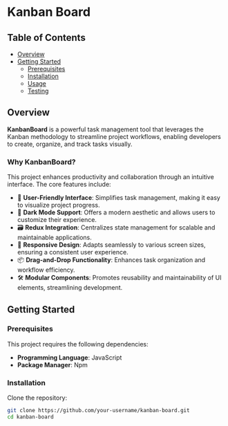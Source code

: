 # Kanban Board

## Table of Contents
- [Overview](#overview)
- [Getting Started](#getting-started)
  - [Prerequisites](#prerequisites)
  - [Installation](#installation)
  - [Usage](#usage)
  - [Testing](#testing)

## Overview

**KanbanBoard** is a powerful task management tool that leverages the Kanban methodology to streamline project workflows, enabling developers to create, organize, and track tasks visually.

### Why KanbanBoard?

This project enhances productivity and collaboration through an intuitive interface. The core features include:

- 🎨 **User-Friendly Interface**: Simplifies task management, making it easy to visualize project progress.
- 🌙 **Dark Mode Support**: Offers a modern aesthetic and allows users to customize their experience.
- 🗃️ **Redux Integration**: Centralizes state management for scalable and maintainable applications.
- 📱 **Responsive Design**: Adapts seamlessly to various screen sizes, ensuring a consistent user experience.
- 📦 **Drag-and-Drop Functionality**: Enhances task organization and workflow efficiency.
- 🛠️ **Modular Components**: Promotes reusability and maintainability of UI elements, streamlining development.

## Getting Started

### Prerequisites

This project requires the following dependencies:

- **Programming Language**: JavaScript
- **Package Manager**: Npm

### Installation

Clone the repository:

```bash
git clone https://github.com/your-username/kanban-board.git
cd kanban-board
